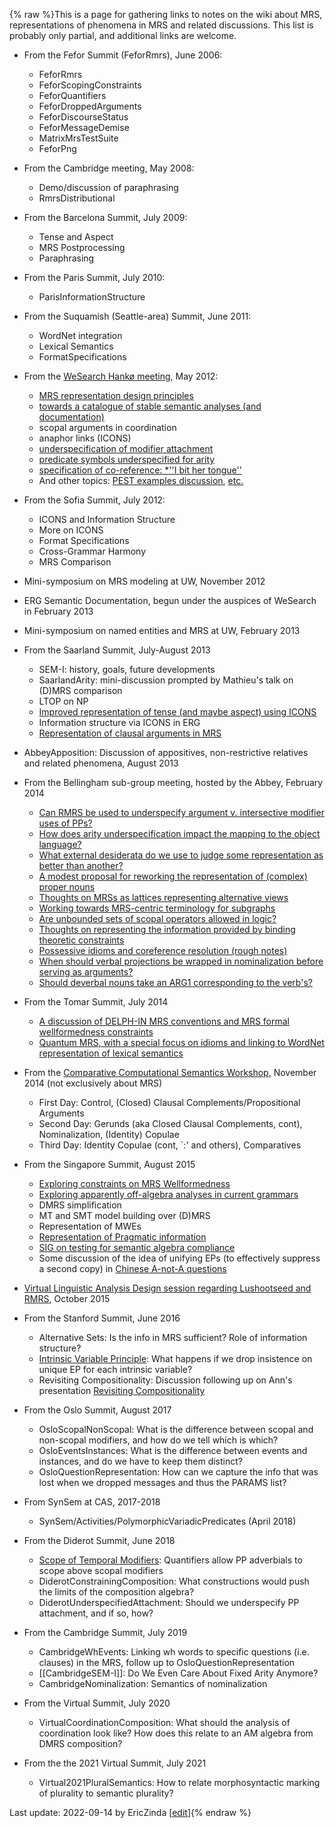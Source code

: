 {% raw %}This is a page for gathering links to notes on the wiki about MRS,
representations of phenomena in MRS and related discussions. This list
is probably only partial, and additional links are welcome.

- From the Fefor Summit (FeforRmrs), June
2006:
  
  - FeforRmrs
  - FeforScopingConstraints
  - FeforQuantifiers
  - FeforDroppedArguments
  - FeforDiscourseStatus
  - FeforMessageDemise
  - MatrixMrsTestSuite
  - FeforPng
- From the Cambridge meeting, May 2008:
  - Demo/discussion of paraphrasing
  - RmrsDistributional
- From the Barcelona Summit, July 2009:
  
  - Tense and Aspect
  - MRS Postprocessing
  - Paraphrasing
- From the Paris Summit, July 2010:
  
  - ParisInformationStructure
- From the Suquamish (Seattle-area) Summit, June 2011:
  
  - WordNet integration
  - Lexical Semantics
  - FormatSpecifications
- From the [WeSearch Hankø meeting](/WeSearch/Hank%C3%B8Schedule), May
2012:
  
  - [MRS representation design
principles]()
  - [towards a catalogue of stable semantic analyses (and
documentation)]()
  - scopal arguments in coordination
  - anaphor links (ICONS)
  - [underspecification of modifier
attachment]()
  - [predicate symbols underspecified for
arity]()
  - [specification of co-reference: \*''I bit her
tongue'']()
  - And other topics: [PEST examples
discussion](),
[etc.](/WeSearch/Hank%C3%B8TheRest)
- From the Sofia Summit, July 2012:
  
  - ICONS and Information Structure
  - More on ICONS
  - Format Specifications
  - Cross-Grammar Harmony
  - MRS Comparison
- Mini-symposium on MRS modeling at UW, November 2012
- ERG Semantic Documentation, begun under the auspices
of WeSearch in February 2013
- Mini-symposium on named entities and MRS at UW, February
2013
- From the Saarland Summit, July-August 2013
  
  - SEM-I: history, goals, future developments
  - SaarlandArity: mini-discussion prompted by
Mathieu's talk on (D)MRS comparison
  - LTOP on NP
  - [Improved representation of tense (and maybe aspect) using
ICONS]()
  - Information structure via ICONS in ERG
  - [Representation of clausal arguments in
MRS]()
- AbbeyApposition: Discussion of appositives,
non-restrictive relatives and related phenomena, August 2013
- From the Bellingham sub-group meeting,
hosted by the Abbey, February 2014
  
  - [Can RMRS be used to underspecify argument v. intersective
modifier uses of PPs?]()
  - [How does arity underspecification impact the mapping to the
object language?]()
  - [What external desiderata do we use to judge some representation
as better than another?]()
  - [A modest proposal for reworking the representation of (complex)
proper nouns]()
  - [Thoughts on MRSs as lattices representing alternative
views]()
  - [Working towards MRS-centric terminology for
subgraphs]()
  - [Are unbounded sets of scopal operators allowed in
logic?]()
  - [Thoughts on representing the information provided by binding
theoretic constraints]()
  - [Possessive idioms and coreference resolution (rough
notes)]()
  - [When should verbal projections be wrapped in nominalization
before serving as
arguments?]()
  - [Should deverbal nouns take an ARG1 corresponding to the
verb's?]()
- From the Tomar Summit, July 2014
  
  - [A discussion of DELPH-IN MRS conventions and MRS formal
wellformedness constraints]()
  - [Quantum MRS, with a special focus on idioms and linking to
WordNet representation of lexical semantics]()
- From the [Comparative Computational Semantics
Workshop](), November 2014 (not exclusively about MRS)
  
  - First Day: Control, (Closed) Clausal
Complements/Propositional Arguments
  - Second Day: Gerunds (aka Closed Clausal
Complements, cont), Nominalization, (Identity) Copulae
  - Third Day: Identity Copulae (cont, \`:'
and others), Comparatives
- From the Singapore Summit, August 2015
  
  - [Exploring constraints on MRS
Wellformedness]()
  - [Exploring apparently off-algebra analyses in current
grammars]()
  - DMRS simplification
  - MT and SMT model building over (D)MRS
  - Representation of MWEs
  - [Representation of Pragmatic
information]()
  - [SIG on testing for semantic algebra
compliance]()
  - Some discussion of the idea of unifying EPs (to effectively
suppress a second copy) in [Chinese A-not-A
questions]()
- [Virtual Linguistic Analysis Design session regarding Lushootseed
and RMRS](), October 2015
- From the Stanford Summit, June 2016
  
  - Alternative Sets: Is the info in MRS
sufficient? Role of information structure?
  - [Intrinsic Variable
Principle](): What happens
if we drop insistence on unique EP for each intrinsic variable?
  - Revisiting Compositionality:
Discussion following up on Ann's presentation [Revisiting
Compositionality](http://www.delph-in.net/2016/compositionality.pdf)
- From the Oslo Summit, August 2017
  
  - OsloScopalNonScopal: What is the
difference between scopal and non-scopal modifiers, and how do
we tell which is which?
  - OsloEventsInstances: What is the
difference between events and instances, and do we have to keep
them distinct?
  - OsloQuestionRepresentation: How
can we capture the info that was lost when we dropped messages
and thus the PARAMS list?
- From SynSem at CAS, 2017-2018
  
  - SynSem/Activities/PolymorphicVariadicPredicates
(April 2018)
- From the Diderot Summit, June 2018
  
  - [Scope of Temporal
Modifiers](http://users.sussex.ac.uk/~johnca/summit-2018/scope.pdf):
Quantifiers allow PP adverbials to scope above scopal modifiers
  - DiderotConstrainingComposition:
What constructions would push the limits of the composition
algebra?
  - DiderotUnderspecifiedAttachment:
Should we underspecify PP attachment, and if so, how?
- From the Cambridge Summit, July 2019
  
  - CambridgeWhEvents: Linking wh words to
specific questions (i.e. clauses) in the MRS, follow up to
OsloQuestionRepresentation
  - [[CambridgeSEM-I]]: Do We Even Care About Fixed Arity Anymore?
  - CambridgeNominalization: Semantics of
nominalization
- From the Virtual Summit, July 2020
  
  - VirtualCoordinationComposition:
What should the analysis of coordination look like? How does
this relate to an AM algebra from DMRS composition?
- From the the 2021 Virtual Summit, July 2021
  
  - Virtual2021PluralSemantics:
How to relate morphosyntactic marking of plurality to semantic plurality?

Last update: 2022-09-14 by EricZinda [[edit](https://github.com/delph-in/docs/wiki/RmrsDiscussions/_edit)]{% endraw %}